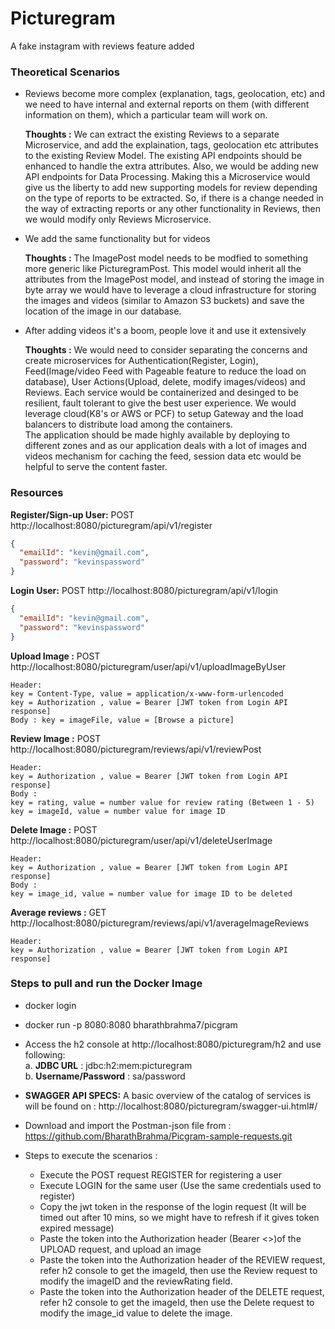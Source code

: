 # Picturegram
A fake instagram with reviews feature added

### Theoretical Scenarios
* Reviews become more complex (explanation, tags, geolocation, etc) and we need to have internal and external reports on them (with different information on them), which a particular team will work on.  

    **Thoughts :** We can extract the existing Reviews to a separate Microservice, and add the explaination, tags, geolocation etc attributes to the existing Review Model.  The existing API endpoints should be enhanced to  handle the extra attributes. Also, we would be adding new API endpoints for Data Processing. Making this a Microservice would give us the liberty to add new supporting models for review depending on the type of reports to be extracted. So, if there is a change needed in the way of extracting reports or any other functionality in Reviews, then we would modify only Reviews Microservice.
    
* We add the same functionality but for videos

    **Thoughts :** The ImagePost model needs to be modfied to something more generic like PicturegramPost. This model would inherit all the attributes from the ImagePost model, and instead of storing the image in byte array we would have to leverage a cloud infrastructure for storing the images and videos (similar to Amazon S3 buckets) and save the location of the image in our database.
    
* After adding videos it's a boom, people love it and use it extensively
    
    **Thoughts :** We would need to consider separating the concerns and create microservices for Authentication(Register, Login), Feed(Image/video Feed with Pageable feature to reduce the load on database), User Actions(Upload, delete, modify images/videos) and Reviews. Each service would be containerized and desinged to be resilient, fault tolerant to give the best user experience. We would leverage cloud(K8's or AWS or PCF) to setup Gateway and the load balancers to distribute load among the containers.  
    The application should be made highly available by deploying to different zones and as our application deals with a lot of images and videos mechanism for caching the feed, session data etc would be helpful to serve the content faster.

### Resources

**Register/Sign-up User:** POST http://localhost:8080/picturegram/api/v1/register

```json
{
  "emailId": "kevin@gmail.com",
  "password": "kevinspassword"
}
```

**Login User:** POST http://localhost:8080/picturegram/api/v1/login

```json
{
  "emailId": "kevin@gmail.com",
  "password": "kevinspassword"
}
```

**Upload Image :** POST http://localhost:8080/picturegram/user/api/v1/uploadImageByUser
```
Header: 
key = Content-Type, value = application/x-www-form-urlencoded
key = Authorization , value = Bearer [JWT token from Login API response]
Body : key = imageFile, value = [Browse a picture]
```


**Review Image :** POST http://localhost:8080/picturegram/reviews/api/v1/reviewPost
```
Header: 
key = Authorization , value = Bearer [JWT token from Login API response]
Body : 
key = rating, value = number value for review rating (Between 1 - 5)
key = imageId, value = number value for image ID
```

**Delete Image :** POST http://localhost:8080/picturegram/user/api/v1/deleteUserImage
```
Header: 
key = Authorization , value = Bearer [JWT token from Login API response]
Body : 
key = image_id, value = number value for image ID to be deleted
```

**Average reviews :** GET http://localhost:8080/picturegram/reviews/api/v1/averageImageReviews
```
Header: 
key = Authorization , value = Bearer [JWT token from Login API response]
```

### Steps to pull and run the Docker Image

- docker login

- docker run -p 8080:8080 bharathbrahma7/picgram

- Access the h2 console at http://localhost:8080/picturegram/h2 and use following:    
    a. **JDBC URL** : jdbc:h2:mem:picturegram  
    b. **Username/Password** : sa/password  
    
- **SWAGGER API SPECS:** A basic overview of the catalog of services is will be found on : http://localhost:8080/picturegram/swagger-ui.html#/

- Download and import the Postman-json file from : https://github.com/BharathBrahma/Picgram-sample-requests.git 

- Steps to execute the scenarios :  
    - Execute the POST request REGISTER for registering a user  
    - Execute LOGIN for the same user (Use the same credentials used to register)  
    - Copy the jwt token in the response of the login request (It will be timed out after 10 mins, so we might have to refresh if it gives token expired message)  
    - Paste the token into the Authorization header (Bearer <<token>>)of the UPLOAD request, and upload an image
    - Paste the token into the Authorization header of the REVIEW request,  refer h2 console to get the imageId, then use the Review request to modify the imageID and the reviewRating field.  
    - Paste the token into the Authorization header of the DELETE request,  refer h2 console to get the imageId, then use the Delete request to modify the image_id value to delete the image.